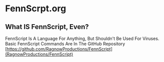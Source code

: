 # FennScrpt.org
## What IS FennScript, Even?
FennScript Is A Language For Anything, But Shouldn't Be Used For Viruses.
Basic FennScript Commands Are In The GitHub Repository [https://github.com/RagnowProductions/FennScript](RagnowProductions/FennScript)
